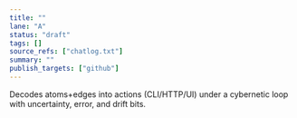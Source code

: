 ```yaml
---
title: ""
lane: "A"
status: "draft"
tags: []
source_refs: ["chatlog.txt"]
summary: ""
publish_targets: ["github"]
---
```


Decodes atoms+edges into actions (CLI/HTTP/UI) under a cybernetic loop with uncertainty, error, and drift bits.
